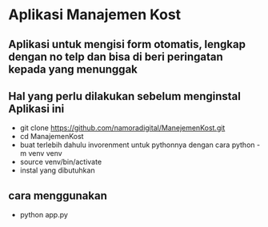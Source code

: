 # Aplikasi Manajemen Kost
## Aplikasi untuk mengisi form otomatis, lengkap dengan no telp dan bisa di beri peringatan kepada yang menunggak

## Hal yang perlu dilakukan sebelum menginstal Aplikasi ini
* git clone https://github.com/namoradigital/ManejemenKost.git
* cd ManajemenKost
* buat terlebih dahulu invorenment untuk pythonnya dengan cara
python -m venv venv
* source venv/bin/activate
* instal yang dibutuhkan

## cara menggunakan
* python app.py
